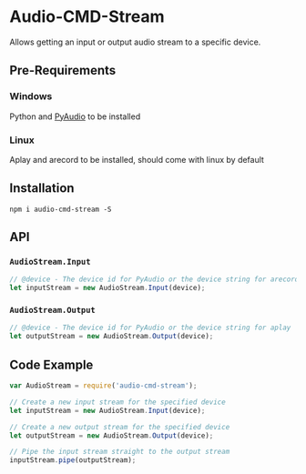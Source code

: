 # Audio-CMD-Stream

Allows getting an input or output audio stream to a specific device.

## Pre-Requirements

### Windows
Python and [PyAudio](https://people.csail.mit.edu/hubert/pyaudio/) to be installed

### Linux
Aplay and arecord to be installed, should come with linux by default

## Installation
```
npm i audio-cmd-stream -S
```

## API

### `AudioStream.Input`
```js
// @device - The device id for PyAudio or the device string for arecord
let inputStream = new AudioStream.Input(device);
```

### `AudioStream.Output`
```js
// @device - The device id for PyAudio or the device string for aplay
let outputStream = new AudioStream.Output(device);
```

## Code Example
```js
var AudioStream = require('audio-cmd-stream');

// Create a new input stream for the specified device
let inputStream = new AudioStream.Input(device);

// Create a new output stream for the specified device
let outputStream = new AudioStream.Output(device);

// Pipe the input stream straight to the output stream
inputStream.pipe(outputStream);
```